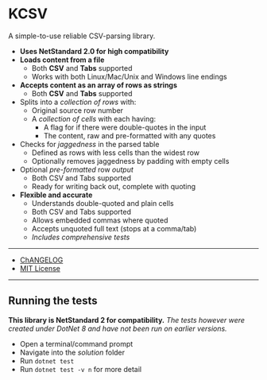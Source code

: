 # KCSV

A simple-to-use reliable CSV-parsing library.

- **Uses NetStandard 2.0 for high compatibility**
- **Loads content from a file**
  - Both **CSV** and **Tabs** supported
  - Works with both Linux/Mac/Unix and Windows line endings
- **Accepts content as an array of rows as strings**
  - Both **CSV** and **Tabs** supported
- Splits into a *collection of rows* with:
  - Original source row number
  - A *collection of cells* with each having:
    - A flag for if there were double-quotes in the input
    - The content, raw and pre-formatted with any quotes
- Checks for *jaggedness* in the parsed table
  - Defined as rows with less cells than the widest row
  - Optionally removes jaggedness by padding with empty cells
- Optional *pre-formatted* row *output*
  - Both CSV and Tabs supported
  - Ready for writing back out, complete with quoting
- **Flexible and accurate**
  - Understands double-quoted and plain cells
  - Both CSV and Tabs supported
  - Allows embedded commas where quoted
  - Accepts unquoted full text (stops at a comma/tab)
  - *Includes comprehensive tests*

---

- [ChANGELOG](./CHANGELOG.md)
- [MIT License](./LICENSE.txt)

---

## Running the tests

**This library is NetStandard 2 for compatibility.**
*The tests however were created under DotNet 8 and have not
been run on earlier versions.*

- Open a terminal/command prompt
- Navigate into the *solution* folder
- Run `dotnet test`
- Run `dotnet test -v n` for more detail
